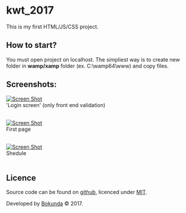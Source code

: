 # kwt_2017
This is my first HTML/JS/CSS project.

## How to start? ##
You must open project on localhost. The simpliest way is to create new folder in **wamp/xamp** folder (ex. C:\wamp64\www) and copy files.

## Screenshots:

[![Screen Shot](https://i.imgur.com/m2WilC3.png)](#)<br>
'Login screen' (only front end validation)<br><br>

[![Screen Shot](https://i.imgur.com/wTBTCgj.png)](#)<br>
First page<br><br>

[![Screen Shot](https://i.imgur.com/XUcTpk7.png)](#)<br>
Shedule<br><br>


## Licence

Source code can be found on [github](https://github.com/georgeOsdDev/markdown-edit), licenced under [MIT](http://opensource.org/licenses/mit-license.php).

Developed by [Bokunda](#) 
© 2017.
